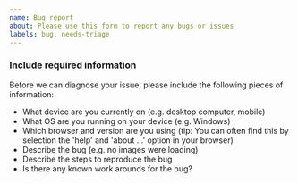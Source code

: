 ```yaml
---
name: Bug report
about: Please use this form to report any bugs or issues
labels: bug, needs-triage
---
```


### Include required information

Before we can diagnose your issue, please include the following pieces of information:

 - What device are you currently on (e.g. desktop computer, mobile)
 - What OS are you running on your device (e.g. Windows)
 - Which browser and version are you using (tip: You can often find this by selection the 'help' and 'about ...' option in your browser)
 - Describe the bug (e.g. no images were loading)
 - Describe the steps to reproduce the bug
 - Is there any known work arounds for the bug?


